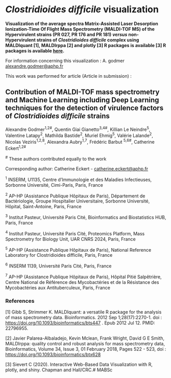  # *Clostridioides difficile* visualization

**Visualization of the average spectra Matrix-Assisted Laser Desorption Ionization-Time Of Flight Mass Spectrometry (MALDI-TOF MS) of the Hypervirulent strains (PR 027, PR 176 and PR 181) *versus* non-Hypervirulent strains of  <i>Clostridioides difficile </i> complex using MALDIquant [1], MALDIrppa [2] and plotly [3] R packages is available [3] R packages is available [here](https://agodmer.github.io/Clostri/Clostri-hv).**

For information concerning this visualization : A. godmer alexandre.godmer@aphp.fr

This work was performed for article (Article in submission) :

## Contribution of MALDI-TOF mass spectrometry and Machine Learning including Deep Learning techniques for the detection of virulence factors of *Clostridioides difficile* strains

Alexandre Godmer<sup>1</sup><sup>,</sup><sup>2</sup><sup>#</sup>, Quentin Giai Gianetto<sup>3</sup><sup>,</sup><sup>4</sup><sup>#</sup>, Killian Le Neindre<sup>5</sup>, Valentine Latapy<sup>2</sup>, Mathilda Bastide<sup>2</sup>, Muriel Ehmig<sup>5</sup>, Valérie Lalande<sup>2</sup>, Nicolas Veziris<sup>1</sup><sup>,</sup><sup>2</sup><sup>,</sup><sup>8</sup>, Alexandra Aubry<sup>1</sup><sup>,</sup><sup>7</sup>, Frédéric Barbut <sup>5</sup><sup>,</sup><sup>6</sup></sup><sup>#</sup>, Catherine Eckert<sup>1</sup><sup>,</sup><sup>2</sup><sup>#</sup>

<sup>#</sup> These authors contributed equally to the work

Corresponding author: Catherine Eckert - catherine.eckert@aphp.fr

<sup>1</sup> INSERM, U1135, Centre d’Immunologie et des Maladies Infectieuses, Sorbonne Université, Cimi-Paris, Paris, France

<sup>2</sup> AP-HP (Assistance Publique Hôpitaux de Paris), Département de Bactériologie, Groupe Hospitalier Universitaire, Sorbonne Université, Hôpital, Saint-Antoine, Paris, France

<sup>3</sup> Institut Pasteur, Université Paris Cité, Bioinformatics and Biostatistics HUB, Paris, France

<sup>4</sup> Institut Pasteur, Université Paris Cité, Proteomics Platform, Mass Spectrometry for Biology Unit, UAR CNRS 2024, Paris, France

<sup>5</sup> AP-HP (Assistance Publique Hôpitaux de Paris), National Reference Laboratory for Clostridioides difficile, Paris, France 

<sup>6</sup> INSERM 1139, Université Paris Cité, Paris, France 

<sup>7</sup> AP-HP (Assistance Publique Hôpitaux de Paris), Hôpital Pitié Salpêtrière, Centre National de Référence des Mycobactéries et de la Résistance des Mycobactéries aux Antituberculeux, Paris, France


### References

[1] Gibb S, Strimmer K. MALDIquant: a versatile R package for the analysis of mass spectrometry data. Bioinformatics. 2012 Sep 1;28(17):2270-1. doi : https://doi.org/10.1093/bioinformatics/bts447 . Epub 2012 Jul 12. PMID: 22796955.

[2] Javier Palarea-Albaladejo, Kevin Mclean, Frank Wright, David G E Smith, MALDIrppa: quality control and robust analysis for mass spectrometry data, Bioinformatics, Volume 34, Issue 3, 01 February 2018, Pages 522 - 523, doi : https://doi.org/10.1093/bioinformatics/btx628

[3] Sievert C (2020). Interactive Web-Based Data Visualization with R, plotly, and shiny. Chapman and Hall/CRC.# MABSc
